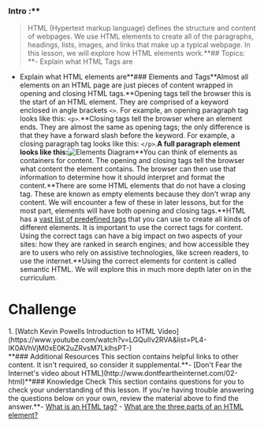 ### Intro :**
>HTML (Hypertext markup language) defines the structure and content of webpages. We use HTML elements to create all of the paragraphs, headings, lists, images, and links that make up a typical webpage. In this lesson, we will explore how HTML elements work.**## Topics:
**- Explain what HTML Tags are
- Explain what HTML elements are**### Elements and Tags**Almost all elements on an HTML page are just pieces of content wrapped in opening and closing HTML tags.**Opening tags tell the browser this is the start of an HTML element. They are comprised of a keyword enclosed in angle brackets `<>`. For example, an opening paragraph tag looks like this: `<p>`.**Closing tags tell the browser where an element ends. They are almost the same as opening tags; the only difference is that they have a forward slash before the keyword. For example, a closing paragraph tag looks like this: `</p>`.**A full paragraph element looks like this:**![Elements Diagram](https://cdn.statically.io/gh/TheOdinProject/curriculum/5e4a39cf0c23dd96f988bbf8197a9370a50dc2c4/html_css/v2/foundations/html-foundations/imgs/element-diagram.png)**You can think of elements as containers for content. The opening and closing tags tell the browser what content the element contains. The browser can then use that information to determine how it should interpret and format the content.**There are some HTML elements that do not have a closing tag. These are known as empty elements because they don't wrap any content. We will encounter a few of these in later lessons, but for the most part, elements will have both opening and closing tags.**HTML has a [vast list of predefined tags](https://developer.mozilla.org/en-US/docs/Web/HTML/Element) that you can use to create all kinds of different elements. It is important to use the correct tags for content. Using the correct tags can have a big impact on two aspects of your sites: how they are ranked in search engines; and how accessible they are to users who rely on assistive technologies, like screen readers, to use the internet.**Using the correct elements for content is called semantic HTML. We will explore this in much more depth later on in the curriculum.
# Challenge
<div class="lesson-content__panel" markdown="1">
  1. [Watch Kevin Powells Introduction to HTML Video](https://www.youtube.com/watch?v=LGQuIIv2RVA&list=PL4-IK0AVhVjM0xE0K2uZRvsM7LkIhsPT-)
</div>**### Additional Resources
This section contains helpful links to other content. It isn't required, so consider it supplemental.**- [Don't Fear the Internet's video about HTML](http://www.dontfeartheinternet.com/02-html)**### Knowledge Check
This section contains questions for you to check your understanding of this lesson. If you're having trouble answering the questions below on your own, review the material above to find the answer.**- <a class="knowledge-check-link" href="#elements-and-tags">What is an HTML tag?</a>
- <a class="knowledge-check-link" href="#elements-and-tags">What are the three parts of an HTML element?</a>
